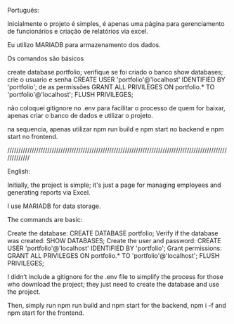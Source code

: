 Português:

Inicialmente o projeto é simples, é apenas uma página para gerenciamento de funcionários e criação de relatórios via excel.

Eu utilizo MARIADB para armazenamento dos dados.


Os comandos são básicos

create database portfolio;
verifique se foi criado o banco
show databases;
crie o usuario e senha
CREATE USER 'portfolio'@'localhost' IDENTIFIED BY 'portfolio';
de as permissões
GRANT ALL PRIVILEGES ON portfolio.* TO 'portfolio'@'localhost';
FLUSH PRIVILEGES;

não coloquei gitignore no .env para facilitar o processo de quem for baixar, apenas criar o banco de dados e utilizar o projeto.

na sequencia, apenas utilizar npm run build e npm start no backend e npm start no frontend.

/////////////////////////////////////////////////////////////////////////////////////////////////////////////

English:

Initially, the project is simple; it's just a page for managing employees and generating reports via Excel.

I use MARIADB for data storage.

The commands are basic:

Create the database:
CREATE DATABASE portfolio;
Verify if the database was created:
SHOW DATABASES;
Create the user and password:
CREATE USER 'portfolio'@'localhost' IDENTIFIED BY 'portfolio';
Grant permissions:
GRANT ALL PRIVILEGES ON portfolio.* TO 'portfolio'@'localhost';
FLUSH PRIVILEGES;

I didn’t include a gitignore for the .env file to simplify the process for those who download the project; they just need to create the database and use the project.

Then, simply run npm run build and npm start for the backend, npm i -f and npm start for the frontend.
